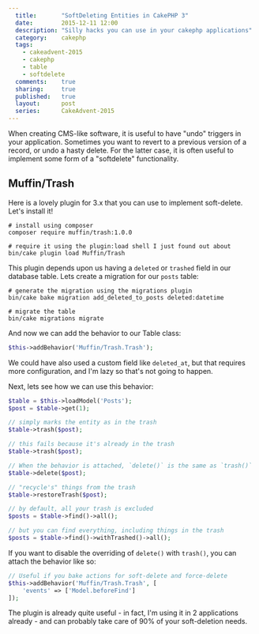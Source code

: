 ```yaml
---
  title:       "SoftDeleting Entities in CakePHP 3"
  date:        2015-12-11 12:00
  description: "Silly hacks you can use in your cakephp applications"
  category:    cakephp
  tags:
    - cakeadvent-2015
    - cakephp
    - table
    - softdelete
  comments:    true
  sharing:     true
  published:   true
  layout:      post
  series:      CakeAdvent-2015
---
```


When creating CMS-like software, it is useful to have "undo" triggers in your application. Sometimes you want to revert to a previous version of a record, or undo a hasty delete. For the latter case, it is often useful to implement some form of a "softdelete" functionality.

## Muffin/Trash

Here is a lovely plugin for 3.x that you can use to implement soft-delete. Let's install it!

```shell
# install using composer
composer require muffin/trash:1.0.0

# require it using the plugin:load shell I just found out about
bin/cake plugin load Muffin/Trash
```

This plugin depends upon us having a `deleted` or `trashed` field in our database table. Lets create a migration for our `posts` table:

```shell
# generate the migration using the migrations plugin
bin/cake bake migration add_deleted_to_posts deleted:datetime

# migrate the table
bin/cake migrations migrate
```

And now we can add the behavior to our Table class:

```php
$this->addBehavior('Muffin/Trash.Trash');
```

We could have also used a custom field like `deleted_at`, but that requires more configuration, and I'm lazy so that's not going to happen.

Next, lets see how we can use this behavior:

```php
$table = $this->loadModel('Posts');
$post = $table->get(1);

// simply marks the entity as in the trash
$table->trash($post);

// this fails because it's already in the trash
$table->trash($post);

// When the behavior is attached, `delete()` is the same as `trash()`
$table->delete($post);

// "recycle's" things from the trash
$table->restoreTrash($post);

// by default, all your trash is excluded
$posts = $table->find()->all();

// but you can find everything, including things in the trash
$posts = $table->find()->withTrashed()->all();
```

If you want to disable the overriding of `delete()` with `trash()`, you can attach the behavior like so:

```php
// Useful if you bake actions for soft-delete and force-delete
$this->addBehavior('Muffin/Trash.Trash', [
    'events' => ['Model.beforeFind']
]);
```

The plugin is already quite useful - in fact, I'm using it in 2 applications already - and can probably take care of 90% of your soft-deletion needs.

